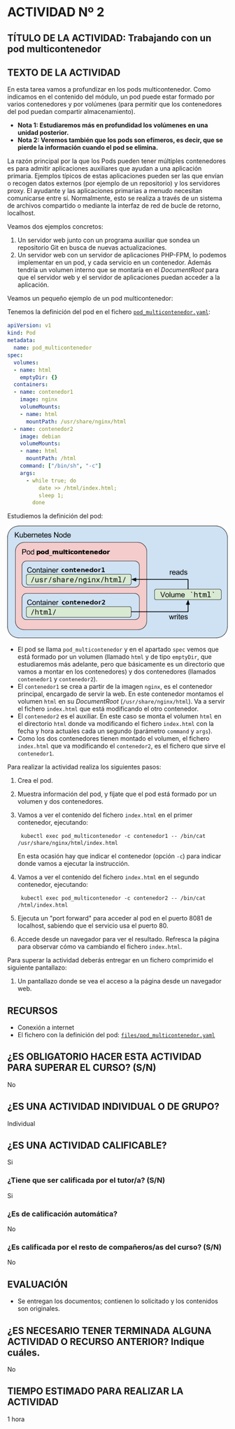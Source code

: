 # ACTIVIDAD Nº 2

## TÍTULO DE LA ACTIVIDAD: Trabajando con un pod multicontenedor

## TEXTO DE LA ACTIVIDAD

En esta tarea vamos a profundizar en los pods multicontenedor. Como indicamos en el contenido del módulo, un pod puede estar formado por varios contenedores y por volúmenes (para permitir que los contenedores del pod puedan compartir almacenamiento). 

* **Nota 1: Estudiaremos más en profundidad los volúmenes en una unidad posterior.** 
* **Nota 2: Veremos también que los pods son efímeros, es decir, que se pierde la información cuando el pod se elimina.**

La razón principal por la que los Pods pueden tener múltiples contenedores es para admitir aplicaciones auxiliares que ayudan a una aplicación primaria. Ejemplos típicos de estas aplicaciones pueden ser las que envían o recogen datos externos (por ejemplo de un repositorio) y los servidores proxy. El ayudante y las aplicaciones primarias a menudo necesitan comunicarse entre sí. Normalmente, esto se realiza a través de un sistema de archivos compartido o mediante la interfaz de red de bucle de retorno, localhost.

Veamos dos ejemplos concretos:

1. Un servidor web junto con un programa auxiliar que sondea un repositorio Git en busca de nuevas actualizaciones.
2. Un  servidor  web con un servidor de aplicaciones PHP-FPM, lo podemos implementar  en un pod, y cada servicio en un contenedor. Además tendría un volumen interno que se montaría en el *DocumentRoot* para que el servidor web y el servidor de aplicaciones puedan acceder a la aplicación.

Veamos un pequeño ejemplo de un pod multicontenedor:

Tenemos la definición del pod en el fichero [`pod_multicontenedor.yaml`](files/pod_multicontenedor.yaml):

```yaml
apiVersion: v1
kind: Pod
metadata:
  name: pod_multicontenedor
spec:
  volumes:
  - name: html
    emptyDir: {}
  containers:
  - name: contenedor1
    image: nginx
    volumeMounts:
    - name: html
      mountPath: /usr/share/nginx/html
  - name: contenedor2
    image: debian
    volumeMounts:
    - name: html
      mountPath: /html
    command: ["/bin/sh", "-c"]
    args:
      - while true; do
          date >> /html/index.html;
          sleep 1;
        done
```

Estudiemos la definición del pod:

![pod_multicontenedor](img/pod_multicontenedor.png)

* El pod se llama `pod_multicontenedor` y en el apartado `spec` vemos que está formado por un volumen (llamado `html` y de tipo `emptyDir`, que estudiaremos más adelante, pero que básicamente es un directorio que vamos a montar en los contenedores) y dos contenedores (llamados `contenedor1` y `contenedor2`).
* El `contenedor1` se crea a partir de la imagen `nginx`, es el contenedor principal, encargado de servir la web. En este contenedor montamos el volumen `html` en su *DocumentRoot* (`/usr/share/nginx/html`). Va a servir el fichero `index.html` que está modificando el otro contenedor.
* El `contenedor2` es el auxiliar. En este caso se monta el volumen `html` en el directorio `html` donde va modificando el fichero `index.html` con la fecha y hora actuales cada un segundo (parámetro `command` y `args`). 
* Como los dos contenedores tienen montado el volumen, el fichero `index.html` que va modificando el `contenedor2`, es el fichero que sirve el `contenedor1`.

Para realizar la actividad realiza los siguientes pasos:

1. Crea el pod.
2. Muestra información del pod, y fíjate que el pod está formado por un volumen y dos contenedores.
3. Vamos a ver el contenido del fichero `index.html` en el primer contenedor, ejecutando:

        kubectl exec pod_multicontenedor -c contenedor1 -- /bin/cat /usr/share/nginx/html/index.html

    En esta ocasión hay que indicar el contenedor (opción `-c`) para indicar donde vamos a ejecutar la instrucción.
4. Vamos a ver el contenido del fichero `index.html` en el segundo contenedor, ejecutando:

        kubectl exec pod_multicontenedor -c contenedor2 -- /bin/cat /html/index.html
5. Ejecuta un "port forward" para acceder al pod en el puerto 8081 de localhost, sabiendo que el servicio usa el puerto 80.
6. Accede desde un navegador para ver el resultado. Refresca la página para observar cómo va cambiando el fichero `index.html`.

Para superar la actividad deberás entregar en un fichero comprimido el siguiente pantallazo:

1. Un pantallazo donde se vea el acceso a la página desde un navegador web.

## RECURSOS

* Conexión a internet
* El fichero con la definición del pod: [`files/pod_multicontenedor.yaml`](pod_multicontenedor.yaml)

## ¿ES OBLIGATORIO HACER ESTA ACTIVIDAD PARA SUPERAR EL CURSO? (S/N)

No

## ¿ES UNA ACTIVIDAD INDIVIDUAL O DE GRUPO?

Individual

## ¿ES UNA ACTIVIDAD CALIFICABLE?

Si

### ¿Tiene que ser calificada por el tutor/a? (S/N) 

Si

### ¿Es de calificación automática?

No

### ¿Es calificada por el resto de compañeros/as del curso? (S/N)

No

## EVALUACIÓN

* Se entregan los documentos; contienen lo solicitado y los contenidos son originales.

## ¿ES NECESARIO TENER TERMINADA ALGUNA ACTIVIDAD O RECURSO ANTERIOR? Indique cuáles.

No

## TIEMPO ESTIMADO PARA REALIZAR LA ACTIVIDAD

1 hora